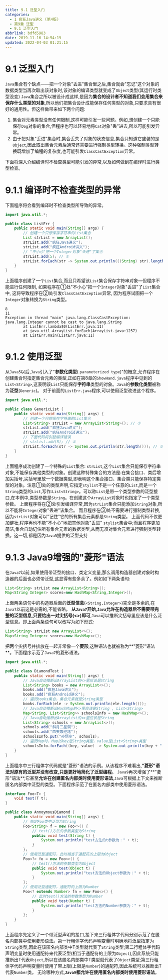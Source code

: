```yaml
---
title: 9.1 泛型入门
categories: 
  - 1 疯狂Java讲义 (第4版)
  - 第9章 泛型
  - 9.1 泛型入门
abbrlink: bdfd5983
date: 2019-11-16 14:54:19
updated: 2022-04-03 01:21:15
---
```

# 9.1 泛型入门 #
`Java`集合有个缺点——把一个对象"丢进"集合里之后,集合就会"忘记"这个对象的数据类型当再次取出该对象时,该对象的编译类型就变成了`Object`类型(其运行时类型没变)
`Java`集合之所以被设计成这样,是因为**集合的设计者不知道我们会用集合来保存什么类型的对象**,所以他们把集合设计成能保存任何类型的对象,只要求具有很好的通用性。但这样做带来如下两个问题:
1. 集合对元素类型没有任何限制,这样可能引发一些问题。例如,想创建一个只能保存`Dog`对象的集合,但程序也可以轻易地将`Cat`对象"丢"进去,所以可能引发异常。
2. 由于把对象"丢进"集合时,集合丢失了对象的状态信息,集合只知道它盛装的是`Object`,因此取出集合元素后通常还需要进行强制类型转换。这种强制类型转换既增加了编程的复杂度,也可能引发`ClassCastException`异常。

下面将深入介绍编译时不检查类型可能引发的异常,以及如何做到在编译时进行类型检查。

# 9.1.1 编译时不检查类型的异常 #
下面程序将会看到编译时不检查类型所导致的异常。
```java
import java.util.*;

public class ListErr {
    public static void main(String[] args) {
        // 创建一个只想保存字符串的List集合
        List strList = new ArrayList();
        strList.add("疯狂Java讲义");
        strList.add("疯狂Android讲义");
        // "不小心"把一个Integer对象"丢进"了集合
        strList.add(5); // ①
        strList.forEach(str -> System.out.println(((String) str).length())); // ②
    }
}
```
上面程序创建了一个`List`集合,而且只希望该`List`集合保存字符串对象—但程序不能进行任何限制,
如果程序在①处"不小心"把一个`Integer`对象"丢进"了`List`集合中,
这将导致程序在②处引发`ClassCastException`异常,
因为程序试图把一个`Integer`对象转换为`String`类型。
```
8
11
Exception in thread "main" java.lang.ClassCastException: java.lang.Integer cannot be cast to java.lang.String
        at ListErr.lambda$0(ListErr.java:11)
        at java.util.ArrayList.forEach(ArrayList.java:1257)
        at ListErr.main(ListErr.java:11)
```
# 9.1.2 使用泛型 #
从`Java5`以后,`Java`引入了"**参数化类型**( `parameterized type`)"的概念,允许程序在创建集合时指定集合元素的类型,正如在第8章的`ShowHand.java`程序中见到的`List<String>`,这表明该`List`只能保存**字符串**类型的对象。`Java`的**参数化类型**被称为**泛型**(`Generic`)。
对于前面的`ListErr.java`程序,可以使用泛型改进这个程序。
```java
import java.util.*;

public class GenericList {
    public static void main(String[] args) {
        // 创建一个只想保存字符串的List集合
        List<String> strList = new ArrayList<String>(); // ①
        strList.add("疯狂Java讲义");
        strList.add("疯狂Android讲义");
        // 下面代码将引起编译错误
        // strList.add(5); // ②
        strList.forEach(str -> System.out.println(str.length())); // ③
    }
}
```
上面程序成功创建了一个特殊的`List`集合: `strList`,这个`List`集合只能保存字符串对象,不能保存其他类型的对象。创建这种特殊集合的方法是:在集合接口、类后增加尖括号,尖括号里放一个数据类型,即表明这个集合接口、集合类只能保存特定类型的对象。注意①处的类型声明,它指定`stylist`不是一个任意的`List`,而是一个`String`类型的`List`,写作:`List<String>`。可以称`List`是带一个类型参数的泛型接口,在本例中,类型参数是`String`。在创建这个`ArrayList`对象时也指定了一个类型参数。
上面程序将在②处引发编译异常,因为`strList`集合只能添加`String`对象,所以不能将`Integer`对象"丢进"该集合。
而且程序在③处不需要进行强制类型转换,因为`strList`对象可以"记住"它的所有集合元素都是`String`类型。
上面代码不仅更加健壮,程序再也不能"不小心"地把其他对象"丢进" `stylist`集合中;而且程序更加简洁,集合自动记住所有集合元素的数据类型,从而无须对集合元素进行强制类型转换。这一切,都是因为`Java5`提供的泛型支持

# 9.1.3 Java9增强的"菱形"语法 #
在`Java7`以前,如果使用带泛型的接口、类定义变量,那么调用构造器创建对象时构造器的后面也必须带泛型,这显得有些多余了。例如如下两条语句:
```java
List<String> strList new ArrayList<String>();
Map<String Integer> scores=new HashMap<String,Integer>();
```
上面两条语句中的构造器后面的**泛型信息**(`<String,Integer>`)完全是多余的,在`Java7`以前这是必需的,不能省略。
**从`Java7`开始,`Java`允许在构造器后不需要带完整的泛型信息,只要给出一对尖括号(<>)即可**,`Java`可以推断尖括号里应该是什么泛型信息。即上面两条语句可以改写为如下形式:
```java
List<String> strList new ArrayList<>();
Map<String Integer> scores=new HashMap<>();
```
把两个尖括号并排放在一起非常像一个**菱形**,这种语法也就被称为**"菱形"语法**。下面程序示范了`Java7`的菱形语法。
```java
import java.util.*;

public class DiamondTest {
    public static void main(String[] args) {
        // Java自动推断出ArrayList的<>里应该是String
        List<String> books = new ArrayList<>();
        books.add("疯狂Java讲义");
        books.add("疯狂Android讲义");
        // 遍历books集合，集合元素就是String类型
        books.forEach(ele -> System.out.println(ele.length()));
        // Java自动推断出HashMap的<>里应该是String , List<String>
        Map<String, List<String>> schoolsInfo = new HashMap<>();
        // Java自动推断出ArrayList的<>里应该是String
        List<String> schools = new ArrayList<>();
        schools.add("斜月三星洞");
        schools.add("西天取经路");
        schoolsInfo.put("孙悟空", schools);
        // 遍历Map时，Map的key是String类型，value是List<String>类型
        schoolsInfo.forEach((key, value) -> System.out.println(key + "-->" + value));
    }
}
```
上面程序中三行粗体字代码就是"菱形"语法的示例。从该程序不难看出,**"菱形"语法对原有的泛型并没有改变,只是更好地简化了泛型编程**。
`Java9`再次增强了**"菱形"语法**,它甚至**允许在创建匿名内部类时使用菱形语法**,`Java`可根据上下文来推断匿名内部类中泛型的类型。下面程序示范了在匿名内部类中使用菱形语法。
```java
interface Foo<T> {
    void test(T t);
}

public class AnnoymousDiamond {
    public static void main(String[] args) {
        // 指定Foo类中泛型为String
        Foo<String> f = new Foo<>() {
            // test()方法的参数类型为String
            public void test(String t) {
                System.out.println("test方法的t参数为：" + t);
            }
        };
        // 使用泛型通配符，此时相当于通配符的上限为Object
        Foo<?> fo = new Foo<>() {
            // test()方法的参数类型为Object
            public void test(Object t) {
                System.out.println("test方法的Object参数为：" + t);
            }
        };
        // 使用泛型通配符，通配符的上限为Number
        Foo<? extends Number> fn = new Foo<>() {
            // 此时test()方法的参数类型为Number
            public void test(Number t) {
                System.out.println("test方法的Number参数为：" + t);
            }
        };
    }
}
```
上面程序先定义了一个带泛型声明的接口,接下来三行粗体字代码分别示范了在匿名内部类中使用菱形语法。第一行粗体字代码声明变量时明确地将泛型指定为`String`类型,因此在该匿名内部类中T类型就代表了`String`类型;第二行粗体字代码声明变量时使用通配符来代表泛型(相当于通配符的上限为`Object`),因此系统只能推断出T代表`Object`,所以在该匿名内部类中T类型就代表了`Object`类型;第三行粗体字代码声明变量时使用了带上限(上限是`Number`)的通配符,因此系统可以推断出T代表`Number`类。
无论哪种方式,**`Java9`都允许在使用匿名内部类时使用菱形语法**。

